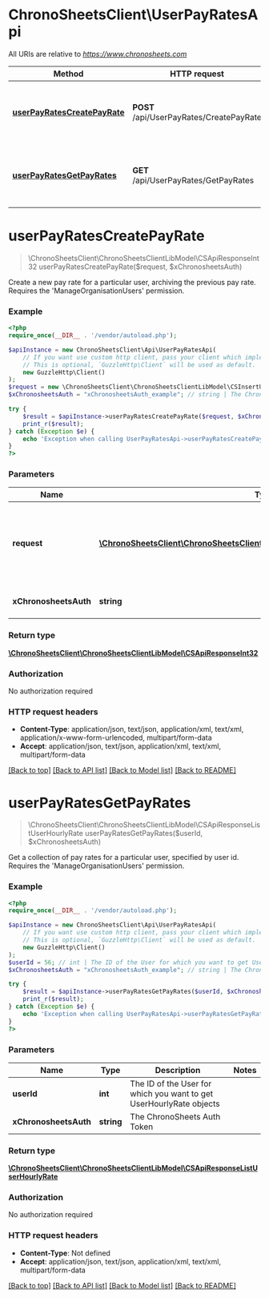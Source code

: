 # ChronoSheetsClient\UserPayRatesApi

All URIs are relative to *https://www.chronosheets.com*

Method | HTTP request | Description
------------- | ------------- | -------------
[**userPayRatesCreatePayRate**](UserPayRatesApi.md#userPayRatesCreatePayRate) | **POST** /api/UserPayRates/CreatePayRate | Create a new pay rate for a particular user, archiving the previous pay rate.    Requires the &#39;ManageOrganisationUsers&#39; permission.
[**userPayRatesGetPayRates**](UserPayRatesApi.md#userPayRatesGetPayRates) | **GET** /api/UserPayRates/GetPayRates | Get a collection of pay rates for a particular user, specified by user id.    Requires the &#39;ManageOrganisationUsers&#39; permission.


# **userPayRatesCreatePayRate**
> \ChronoSheetsClient\ChronoSheetsClientLibModel\CSApiResponseInt32 userPayRatesCreatePayRate($request, $xChronosheetsAuth)

Create a new pay rate for a particular user, archiving the previous pay rate.    Requires the 'ManageOrganisationUsers' permission.

### Example
```php
<?php
require_once(__DIR__ . '/vendor/autoload.php');

$apiInstance = new ChronoSheetsClient\Api\UserPayRatesApi(
    // If you want use custom http client, pass your client which implements `GuzzleHttp\ClientInterface`.
    // This is optional, `GuzzleHttp\Client` will be used as default.
    new GuzzleHttp\Client()
);
$request = new \ChronoSheetsClient\ChronoSheetsClientLibModel\CSInsertUserHourlyRateRequest(); // \ChronoSheetsClient\ChronoSheetsClientLibModel\CSInsertUserHourlyRateRequest | An Insert UserHourlyRate Request object containing values for the new UserHourlyRate to create
$xChronosheetsAuth = "xChronosheetsAuth_example"; // string | The ChronoSheets Auth Token

try {
    $result = $apiInstance->userPayRatesCreatePayRate($request, $xChronosheetsAuth);
    print_r($result);
} catch (Exception $e) {
    echo 'Exception when calling UserPayRatesApi->userPayRatesCreatePayRate: ', $e->getMessage(), PHP_EOL;
}
?>
```

### Parameters

Name | Type | Description  | Notes
------------- | ------------- | ------------- | -------------
 **request** | [**\ChronoSheetsClient\ChronoSheetsClientLibModel\CSInsertUserHourlyRateRequest**](../Model/CSInsertUserHourlyRateRequest.md)| An Insert UserHourlyRate Request object containing values for the new UserHourlyRate to create |
 **xChronosheetsAuth** | **string**| The ChronoSheets Auth Token |

### Return type

[**\ChronoSheetsClient\ChronoSheetsClientLibModel\CSApiResponseInt32**](../Model/CSApiResponseInt32.md)

### Authorization

No authorization required

### HTTP request headers

 - **Content-Type**: application/json, text/json, application/xml, text/xml, application/x-www-form-urlencoded, multipart/form-data
 - **Accept**: application/json, text/json, application/xml, text/xml, multipart/form-data

[[Back to top]](#) [[Back to API list]](../../README.md#documentation-for-api-endpoints) [[Back to Model list]](../../README.md#documentation-for-models) [[Back to README]](../../README.md)

# **userPayRatesGetPayRates**
> \ChronoSheetsClient\ChronoSheetsClientLibModel\CSApiResponseListUserHourlyRate userPayRatesGetPayRates($userId, $xChronosheetsAuth)

Get a collection of pay rates for a particular user, specified by user id.    Requires the 'ManageOrganisationUsers' permission.

### Example
```php
<?php
require_once(__DIR__ . '/vendor/autoload.php');

$apiInstance = new ChronoSheetsClient\Api\UserPayRatesApi(
    // If you want use custom http client, pass your client which implements `GuzzleHttp\ClientInterface`.
    // This is optional, `GuzzleHttp\Client` will be used as default.
    new GuzzleHttp\Client()
);
$userId = 56; // int | The ID of the User for which you want to get UserHourlyRate objects
$xChronosheetsAuth = "xChronosheetsAuth_example"; // string | The ChronoSheets Auth Token

try {
    $result = $apiInstance->userPayRatesGetPayRates($userId, $xChronosheetsAuth);
    print_r($result);
} catch (Exception $e) {
    echo 'Exception when calling UserPayRatesApi->userPayRatesGetPayRates: ', $e->getMessage(), PHP_EOL;
}
?>
```

### Parameters

Name | Type | Description  | Notes
------------- | ------------- | ------------- | -------------
 **userId** | **int**| The ID of the User for which you want to get UserHourlyRate objects |
 **xChronosheetsAuth** | **string**| The ChronoSheets Auth Token |

### Return type

[**\ChronoSheetsClient\ChronoSheetsClientLibModel\CSApiResponseListUserHourlyRate**](../Model/CSApiResponseListUserHourlyRate.md)

### Authorization

No authorization required

### HTTP request headers

 - **Content-Type**: Not defined
 - **Accept**: application/json, text/json, application/xml, text/xml, multipart/form-data

[[Back to top]](#) [[Back to API list]](../../README.md#documentation-for-api-endpoints) [[Back to Model list]](../../README.md#documentation-for-models) [[Back to README]](../../README.md)

